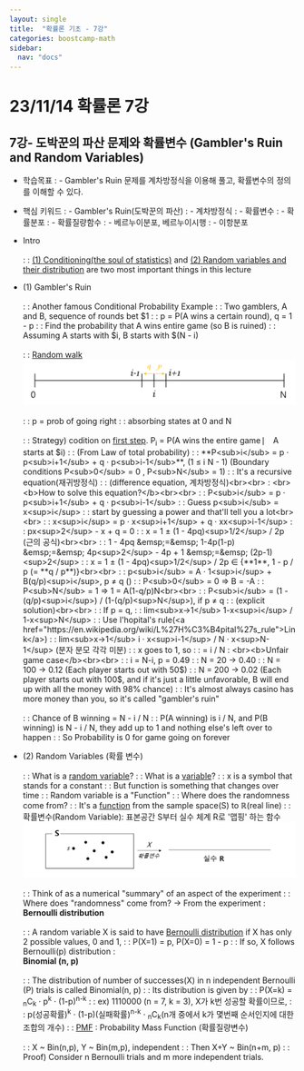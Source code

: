 ```yaml
---
layout: single
title:  "확률론 기초 - 7강"
categories: boostcamp-math
sidebar:
  nav: "docs"
---
```


# 23/11/14 확률론 7강

<h2>7강- 도박꾼의 파산 문제와 확률변수 (Gambler's Ruin and Random Variables)</h2>

- 학습목표
: - Gambler's Ruin 문제를 계차방정식을 이용해 풀고, 확률변수의 정의를 이해할 수 있다.

- 핵심 키워드
: - Gambler's Ruin(도박꾼의 파산)
: - 계차방정식
: - 확률변수
: - 확률분포
: - 확률질량함수
: - 베르누이분포, 베르누이시행
: - 이항분포


- Intro<br><br>
: : <u>(1) Conditioning(the soul of statistics)</u> and <u>(2) Random variables and their distribution</u> are two most important things in this lecture
- (1) Gambler's Ruin<br><br>
: : Another famous Conditional Probability Example
: : Two gamblers, A and B, sequence of rounds bet $1
: :  p = P(A wins a certain round), q = 1 - p
: : Find the probability that A wins entire game (so B is ruined)
: : Assuming A starts with $i, B starts with $(N - i)<br><br>
: : <u>Random walk</u><br>
<img src="../../images/231114 stats 7-1.png" width="500px"><br><br>
: : p = prob of going right
: : absorbing states at 0 and N<br><br>
: : Strategy) codition on <u>first step</u>.
P<sub>i</sub> = P(A wins the entire game ⎸ A starts at $i)
: : (From Law of total probability)
: : **P<sub>i</sub> = p · p<sub>i+1</sub> + q · p<sub>i-1</sub>**, (1 ≤ i N - 1) (Boundary conditions P<sub>0</sub> = 0 , P<sub>N</sub> = 1)
: : It's a recursive equation(재귀방정식)
: : (difference equation, 계차방정식)<br><br>
: <br><b>How to solve this equation?</b><br><br>
: : P<sub>i</sub> = p · p<sub>i+1</sub> + q · p<sub>i-1</sub>
: : Guess p<sub>i</sub> = x<sup>i</sup>
: : start by guessing a power and that'll tell you a lot<br><br>
: : x<sup>i</sup> = p · x<sup>i+1</sup> + q · xx<sup>i-1</sup>
: : px<sup>2</sup> - x + q = 0
: : x = 1 ± (1 - 4pq)<sup>1/2</sup> / 2p (근의 공식)<br><br>
: : 1 - 4pq &emsp;=&emsp; 1-4p(1-p) &emsp;=&emsp; 4p<sup>2</sup> - 4p + 1 &emsp;=&emsp; (2p-1)<sup>2</sup>
: : x = 1 ± (1 - 4pq)<sup>1/2</sup> / 2p ∈ {**1**, 1 - p / p (= **q / p**)}<br><br>
: : p<sub>i</sub> = A · 1<sup>i</sup> + B(q/p)<sup>i</sup>, p ≠ q ()
: : P<sub>0</sub> = 0 => B = -A
: : P<sub>N</sub> = 1 => 1 = A(1-q/p)N<br><br>
: : P<sub>i</sub> = (1 - (q/p)<sup>i</sup>) / (1-(q/p)<sup>N</sup>), if p ≠ q
: : (explicit solution)<br><br>
: : If p = q,
: : lim<sub>x->1</sub> 1-x<sup>i</sup> / 1-x<sup>N</sup>
: : Use l'hopital's rule(<a href="https://en.wikipedia.org/wiki/L%27H%C3%B4pital%27s_rule">Link</a>)
: : lim<sub>x->1</sub> i · x<sup>i-1</sup> / N · x<sup>N-1</sup> (분자 분모 각각 미분)
: : x goes to 1, so 
: : = i / N
: <br><b>Unfair game case</b><br><br>
: : i = N-i, p = 0.49
: : N = 20 -> 0.40
: : N = 100 -> 0.12 (Each player starts out with 50$)
: : N = 200 -> 0.02 (Each player starts out with 100$, and if it's just a little unfavorable, B will end up with all the money with 98% chance)
: : It's almost always casino has more money than you, so it's called "gambler's ruin"<br><br>
: : Chance of B winning = N - i / N
: : P(A winning) is i / N, and P(B winning) is N - i / N, they add up to 1 and nothing else's left over to happen
: : So Probability is 0 for game going on forever
- (2) Random Variables (확률 변수)<br><br>
: : What is a <u>random variable</u>?
: : What is a <u>variable</u>?
: : x is a symbol that stands for a constant
: : But function is something that changes over time
: : Random variable is a "Function"
: : Where does the randomness come from?
: : It's a <u>function</u> from the sample space(S) to ℝ(real line)
: : 확률변수(Random Variable): 표본공간 S부터 실수 체계 R로 '맵핑' 하는 함수
<img src="../../images/231114 stats 7-2.png" width="600px"><br><br>
: : Think of as a numerical "summary" of an aspect of the experiment
: : Where does "randomness" come from? -> From the experiment
: <br><b>Bernoulli distribution</b><br><br>
: : A random variable X is said to have <u>Bernoulli distribution</u> if X has only 2 possible values, 0 and 1,
: : P(X=1) = p, P(X=0) = 1 - p
: : If so, X follows Bernoulli(p) distribution
: <br><b>Binomial (n, p)</b><br><br>
: : The distribution of number of successes(X) in n independent Bernoulli (P) trials is called Binomial(n, p)
: : Its distribution is given by
: : P(X=k) = <sub>n</sub>C<sub>k</sub> · p<sup>k</sup> · (1-p)<sup>n-k</sup>
: : ex) 1110000 (n = 7, k = 3), X가 k번 성공할 확률이므로, 
: : p(성공확률)<sup>k</sup>  ·  (1-p)(실패확률)<sup>n-k</sup>  ·  <sub>n</sub>C<sub>k</sub>(n개 중에서 k가 몇번째 순서인지에 대한 조합의 개수)
: : <u>PMF</u> : Probability Mass Function (확률질량변수)<br><br>
: : X ~ Bin(n,p), Y ~ Bin(m,p), independent
: : Then X+Y ~ Bin(n+m, p)
: : Proof) Consider n Bernoulli trials and m more independent trials.
